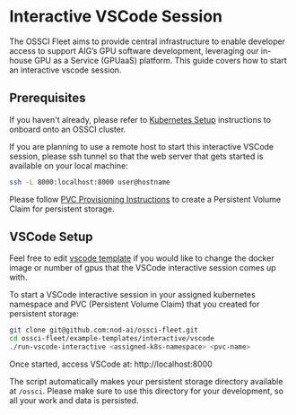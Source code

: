 # Interactive VSCode Session

The OSSCI Fleet aims to provide central infrastructure to enable developer access to support AIG’s GPU software development, leveraging our in-house GPU as a Service (GPUaaS) platform.
This guide covers how to start an interactive vscode session.

## Prerequisites

If you haven't already, please refer to [Kubernetes Setup](https://github.com/nod-ai/ossci-fleet/blob/main/README.md#step-1-kubernetes-setup) instructions to onboard onto an OSSCI cluster.

If you are planning to use a remote host to start this interactive VSCode session, please ssh tunnel so that the 
web server that gets started is available on your local machine:

```bash
ssh -L 8000:localhost:8000 user@hostname
```

Please follow [PVC Provisioning Instructions](https://amd.atlassian.net/wiki/spaces/SHARK/pages/1147359911/How+To+Create+Persistent+Volume+Claims) to create a Persistent Volume Claim for persistent storage.

## VSCode Setup

Feel free to edit [vscode template](./vscode-session-pvc.yml) if you would like to change the docker image or number of gpus that the VSCode interactive session comes up with.

To start a VSCode interactive session in your assigned kubernetes namespace and PVC (Persistent Volume Claim) 
that you created for persistent storage:

```bash
git clone git@github.com:nod-ai/ossci-fleet.git
cd ossci-fleet/example-templates/interactive/vscode
./run-vscode-interactive <assigned-k8s-namespace> <pvc-name>
```

Once started, access VSCode at: http://localhost:8000

The script automatically makes your persistent storage directory available at `/ossci`. Please make sure to use this directory for your development, so all your work and data is persisted.
